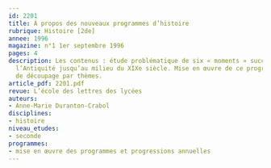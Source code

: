 ```yaml
---
id: 2201
title: À propos des nouveaux programmes d’histoire
rubrique: Histoire [2de]
annee: 1996
magazine: n°1 1er septembre 1996
pages: 4
description: Les contenus : étude problématique de six « moments » successifs, de
  l’Antiquité jusqu’au milieu du XIXe siècle. Mise en œuvre de ce programme. Proposition
  de découpage par thèmes.
article_pdf: 2201.pdf
revue: L’école des lettres des lycées
auteurs:
- Anne-Marie Duranton-Crabol
disciplines:
- histoire
niveau_etudes:
- seconde
programmes:
- mise en œuvre des programmes et progressions annuelles
---
```

